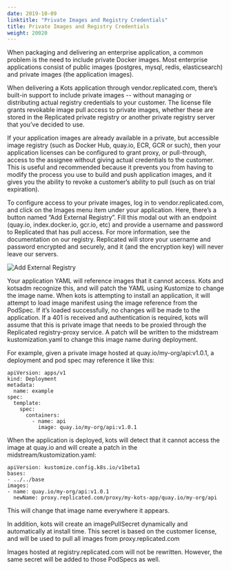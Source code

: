 ```yaml
---
date: 2019-10-09
linktitle: "Private Images and Registry Credentials"
title: Private Images and Registry Credentials
weight: 20020
---
```


When packaging and delivering an enterprise application, a common problem is the need to include private Docker images. Most enterprise applications consist of public images (postgres, mysql, redis, elasticsearch) and private images (the application images).

When delivering a Kots application through vendor.replicated.com, there’s built-in support to include private images -- without managing or distributing actual registry credentials to your customer. The license file grants revokable image pull access to private images, whether these are stored in the Replicated private registry or another private registry server that you’ve decided to use.

If your application images are already available in a private, but accessible image registry (such as Docker Hub, quay.io, ECR, GCR or such), then your application licenses can be configured to grant proxy, or pull-through, access to the assignee without giving actual credentials to the customer. This is useful and recommended because it prevents you from having to modify the process you use to build and push application images, and it gives you the ability to revoke a customer’s ability to pull (such as on trial expiration).

To configure access to your private images, log in to vendor.replicated.com, and click on the Images menu item under your application. Here, there’s a button named “Add External Registry”. Fill this modal out with an endpoint (quay.io, index.docker.io, gcr.io, etc) and provide a username and password to Replicated that has pull access. For more information, see the documentation on our registry. Replicated will store your username and password encrypted and securely, and it (and the encryption key) will never leave our servers.

![Add External Registry](/images/add-external-registry.png)


Your application YAML will reference images that it cannot access. Kots and kotsadm recognize this, and will patch the YAML using Kustomize to change the image name. When kots is attempting to install an application, it will attempt to load image manifest using the image reference from the PodSpec. If it’s loaded successfully, no changes will be made to the application. If a 401 is received and authentication is required, kots will assume that this is private image that needs to be proxied through the Replicated registry-proxy service. A patch will be written to the midstream kustomization.yaml to change this image name during deployment.

For example, given a private image hosted at quay.io/my-org/api:v1.0.1, a deployment and pod spec may reference it like this:

```
apiVersion: apps/v1
kind: Deployment
metadata:
  name: example
spec:
  template:
    spec:
      containers:
        - name: api
          image: quay.io/my-org/api:v1.0.1
```

When the application is deployed, kots will detect that it cannot access the image at quay.io and will create a patch in the midstream/kustomization.yaml:

```
apiVersion: kustomize.config.k8s.io/v1beta1
bases:
- ../../base
images:
- name: quay.io/my-org/api:v1.0.1
  newName: proxy.replicated.com/proxy/my-kots-app/quay.io/my-org/api
```

This will change that image name everywhere it appears.

In addition, kots will create an imagePullSecret dynamically and automatically at install time. This secret is based on the customer license, and will be used to pull all images from proxy.replicated.com

Images hosted at registry.replicated.com will not be rewritten.  However, the same secret will be added to those PodSpecs as well.
